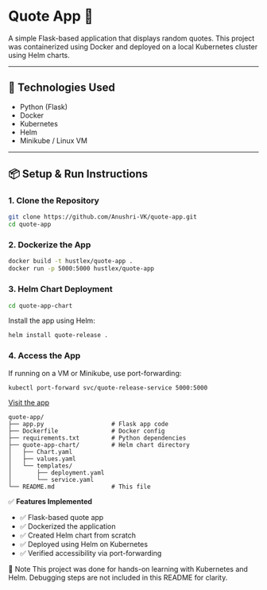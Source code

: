 # Quote App 🚀

A simple Flask-based application that displays random quotes. This project was containerized using Docker and deployed on a local Kubernetes cluster using Helm charts.

---

## 🔧 Technologies Used

- Python (Flask)
- Docker
- Kubernetes
- Helm
- Minikube / Linux VM

---

## 📦 Setup & Run Instructions

### 1. Clone the Repository

```bash
git clone https://github.com/Anushri-VK/quote-app.git
cd quote-app
```

### 2. Dockerize the App

```bash
docker build -t hustlex/quote-app .
docker run -p 5000:5000 hustlex/quote-app
```

### 3. Helm Chart Deployment

```bash
cd quote-app-chart
```

Install the app using Helm:

```bash
helm install quote-release .
```

### 4. Access the App
If running on a VM or Minikube, use port-forwarding:

```bash
kubectl port-forward svc/quote-release-service 5000:5000
```

[Visit the app](http://<vm-ip>:5000)


```
quote-app/
├── app.py                   # Flask app code
├── Dockerfile               # Docker config
├── requirements.txt         # Python dependencies
├── quote-app-chart/         # Helm chart directory
│   ├── Chart.yaml
│   ├── values.yaml
│   └── templates/
│       ├── deployment.yaml
│       └── service.yaml
└── README.md                # This file
```


✅ **Features Implemented**

- ✅ Flask-based quote app  
- ✅ Dockerized the application  
- ✅ Created Helm chart from scratch  
- ✅ Deployed using Helm on Kubernetes  
- ✅ Verified accessibility via port-forwarding  

📌 Note
This project was done for hands-on learning with Kubernetes and Helm. Debugging steps are not included in this README for clarity.

